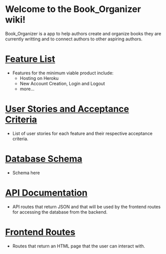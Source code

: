 # Welcome to the Book_Organizer wiki!

Book_Organizer is a app to help authors create and organize books they are currently writting and to connect authors to other aspiring authors.


# [Feature List](https://github.com/JSchutza/)

  * Features for the minimum viable product include:
    - Hosting on Heroku
    - New Account Creation, Login and Logout
    - more...



# [User Stories and Acceptance Criteria](https://github.com/JSchutza/)
  * List of user stories for each feature and their respective acceptance criteria.


# [Database Schema](https://github.com/JSchutza/)
  * Schema here


# [API Documentation](https://github.com/JSchutza/)
  * API routes that return JSON and that will be used by the frontend routes for accessing the database from the backend.


# [Frontend Routes](https://github.com/JSchutza/)
  * Routes that return an HTML page that the user can interact with.
